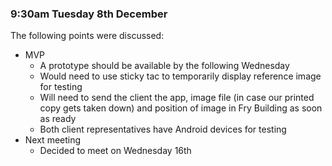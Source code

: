 ### 9:30am Tuesday 8th December

The following points were discussed:

* MVP
  * A prototype should be available by the following Wednesday
  * Would need to use sticky tac to temporarily display reference image for testing
  * Will need to send the client the app, image file (in case our printed copy gets taken down) and position of image in Fry Building as soon as ready
  * Both client representatives have Android devices for testing
* Next meeting
  * Decided to meet on Wednesday 16th
